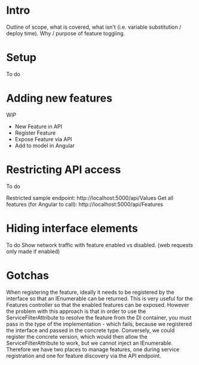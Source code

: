 # Intro
Outline of scope, what is covered, what isn't (i.e. variable substitution / deploy time). Why / purpose of feature toggling.

# Setup
To do

# Adding new features
WIP
- New Feature in API
- Register Feature
- Expose Feature via API
- Add to model in Angular

# Restricting API access
To do

Restricted sample endpoint: http://localhost:5000/api/Values
Get all features (for Angular to call): http://localhost:5000/api/Features

# Hiding interface elements
To do
Show network traffic with feature enabled vs disabled. (web requests only made if enabled)

# Gotchas
When registering the feature, ideally it needs to be registered by the interface so that an IEnumerable<IFeatureToggle> can be returned. This is very useful for the Features controller so that the enabled features can be exposed. However the problem with this approach is that in order to use the ServiceFilterAttribute to resolve the feature from the DI container, you must pass in the type of the implementation - which fails, because we registered the interface and passed in the concrete type. Conversely, we could register the concrete version, which would then allow the ServiceFilterAttribute to work, but we cannot inject an IEnumerable<IFeatureToggle>. Therefore we have two places to manage features, one during service registration and one for feature discovery via the API endpoint. 